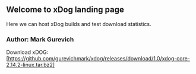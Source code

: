 ## Welcome to xDog landing page

Here we can host xDog builds and test download statistics.

### Author: Mark Gurevich

Download xDOG:
  [https://github.com/gurevichmark/xdog/releases/download/1.0/xdog-core-2.14.2-linux.tar.bz2]
